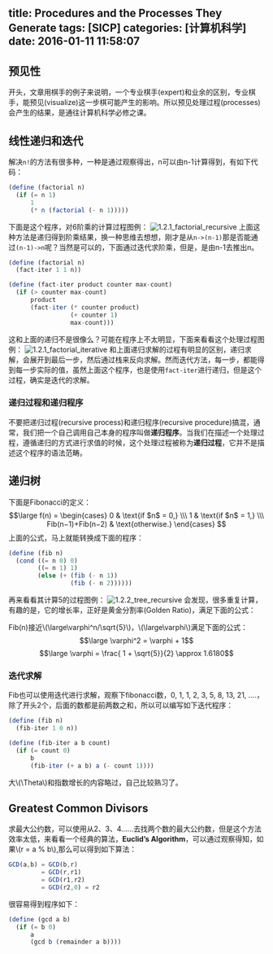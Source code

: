 title: Procedures and the Processes They Generate
tags: [SICP]
categories: [计算机科学]
date: 2016-01-11 11:58:07
---
## 预见性
开头，文章用棋手的例子来说明，一个专业棋手(expert)和业余的区别，专业棋手，能预见(visualize)这一步棋可能产生的影响。所以预见处理过程(processes)会产生的结果，是通往计算机科学必修之课。
## 线性递归和迭代
解决`n!`的方法有很多种，一种是通过观察得出，n可以由n-1计算得到，有如下代码：
```javascript
(define (factorial n)
  (if (= n 1) 
      1 
      (* n (factorial (- n 1)))))
```
<!--more-->
下面是这个程序，对6阶乘的计算过程图例：
![1.2.1_factorial_recursive](http://7xoed1.com1.z0.glb.clouddn.com/2016/SICP/1.2.1_factorial_recursive.png "A linear recursive process for computing 6") 
上面这种方法是递归得到阶乘结果，换一种思维去想想，刚才是从`n->(n-1)`那是否能通过`(n-1)->n`呢？当然是可以的，下面通过迭代求阶乘，但是，是由n-1去推出n。
```javascript
(define (factorial n) 
  (fact-iter 1 1 n))

(define (fact-iter product counter max-count)
  (if (> counter max-count)
      product
      (fact-iter (* counter product)
                 (+ counter 1)
                 max-count)))
```
这和上面的递归不是很像么？可能在程序上不太明显，下面来看看这个处理过程图例：
![1.2.1_factorial_iterative](http://7xoed1.com1.z0.glb.clouddn.com/2016/SICP/1.2.1_factorial_iterative.png "A linear iterative process for computing 6")
和上面递归求解的过程有明显的区别，递归求解，会展开到最后一步，然后通过栈来反向求解。然而迭代方法，每一步，都能得到每一步实际的值，虽然上面这个程序，也是使用`fact-iter`进行递归，但是这个过程，确实是迭代的求解。
### 递归过程和递归程序
不要把递归过程(recursive process)和递归程序(recursive procedure)搞混，通常，我们把一个自己调用自己本身的程序叫做**递归程序**。当我们在描述一个处理过程，遵循递归的方式进行求值的时候，这个处理过程被称为**递归过程**，它并不是描述这个程序的语法范畴。
## 递归树
下面是Fibonacci的定义：
$$\large
f(n) =
\begin{cases}
0  & \text{if  $n$ = 0,} \\\
1 & \text{if  $n$ = 1,}  \\\
Fib(n−1)+Fib(n−2) & \text{otherwise.} 
\end{cases}
$$
上面的公式，马上就能转换成下面的程序：
```javascript
(define (fib n)
  (cond ((= n 0) 0)
        ((= n 1) 1)
        (else (+ (fib (- n 1))
                 (fib (- n 2))))))
```
再来看看其计算5的过程图例：
![1.2.2_tree_recursive](http://7xoed1.com1.z0.glb.clouddn.com/2016/SICP/1.2.2_tree_recursive.png "The tree-recursive process generated in computing (fib 5)")
会发现，很多重复计算，有趣的是，它的增长率，正好是黄金分割率(Golden Ratio)，满足下面的公式：

Fib(n)接近\\(\large\varphi^n/\sqrt{5}\\)，\\(\large\varphi\\)满足下面的公式：
$$\large \varphi^2 = \varphi + 1$$
$$\large \varphi = \frac{ 1 + \sqrt{5}}{2} \approx 1.6180$$
### 迭代求解
Fib也可以使用迭代进行求解，观察下fibonacci数，0, 1, 1, 2, 3, 5, 8, 13, 21, ….，除了开头2个，后面的数都是前两数之和，所以可以编写如下迭代程序：
```javascript
(define (fib n) 
  (fib-iter 1 0 n))

(define (fib-iter a b count)
  (if (= count 0)
      b
      (fib-iter (+ a b) a (- count 1))))
```
大\\(\Theta\\)和指数增长的内容略过，自己比较熟习了。
## Greatest Common Divisors
求最大公约数，可以使用从2、3、4......去找两个数的最大公约数，但是这个方法效率太低，来看看一个经典的算法，**Euclid’s Algorithm**，可以通过观察得知，如果\\(r = a \% b\\),那么可以得到如下算法：
```javascript
GCD(a,b) = GCD(b,r)
         = GCD(r,r1)
         = GCD(r1,r2)
         = GCD(r2,0) = r2
```
很容易得到程序如下：
```javascript
(define (gcd a b)
  (if (= b 0)
      a
      (gcd b (remainder a b))))
```

